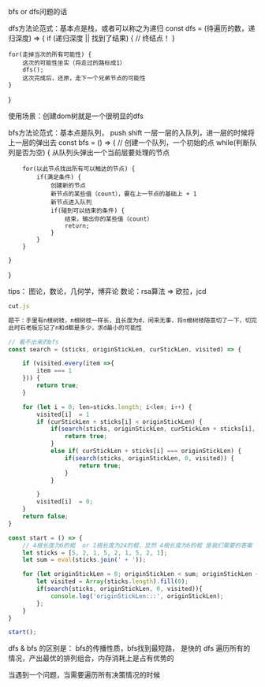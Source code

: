 bfs or dfs问题的话

dfs方法论范式：基本点是栈，或者可以称之为递归
const dfs = (待遍历的数，递归深度) => {
    if (递归深度 || 找到了结果) {
        // 终结点！
    }
    
    for(走掉当次的所有可能性) {
        这次的可能性坐实（将走过的路标成1）
        dfs();
        这次完成后，还原，走下一个兄弟节点的可能性
    }
}

使用场景：创建dom树就是一个很明显的dfs



bfs方法论范式：基本点是队列， push shift 一层一层的入队列，进一层的时候将上一层的弹出去
const bfs = () => {
    // 创建一个队列，一个初始的点
    while(判断队列是否为空) {
        从队列头弹出一个当前层要处理的节点

        for(以此节点找出所有可以触达的节点) {
            if(满足条件) {
                创建新的节点
                新节点的某些值（count），要在上一节点的基础上 + 1
                新节点进入队列
                if(碰到可以结束的条件) {
                    结束，输出你的某些值（count）
                    return;
                }
            }
        }

    }
}

tips：
图论，数论，几何学，博弈论
数论：rsa算法 => 欧拉，jcd


```js
cut.js

题干：手里有n根树枝，n根树枝一样长，且长度为d，闲来无事，将n根树枝随意切了一下，切完之后有m根棍子，
此时石老板忘记了n和d都是多少，求d最小的可能性

// 看不出来的bfs
const search = (sticks, originStickLen, curStickLen, visited) => {

    if (visited.every(item =>{
        item === 1
    })) {
        return true;
    }

    for (let i = 0; len=sticks.length; i<len; i++) {
        visited[i]  = 1
        if (curStickLen + sticks[i] < originStickLen) {
            if(search(sticks, originStickLen, curStickLen + sticks[i], visited)) {
                return true;
            }
            else if( curStickLen + sticks[i] === originStickLen) {
                if(search(sticks, originStickLen, 0, visited)) {
                    return true;
                }
            }

        }
        visited[i]  = 0;
    }
    return false;
}

const start = () => {
    // 4根长度为6的棍  or 1根长度为24的棍，显然 4根长度为6的棍 是我们需要的答案
    let sticks = [5, 2, 1, 5, 2, 1, 5, 2, 1];
    let sum = eval(sticks.join(' + '));

    for (let originStickLen = 0; originStickLen < sum; originStickLen ++) { 
        let visited = Array(sticks.length).fill(0);
        if(search(sticks, originStickLen, 0, visited)){
            console.log('originStickLen:::', originStickLen);
        };
    }
}

start();
```

dfs & bfs 的区别是：
    bfs的传播性质，bfs找到最短路， 是快的
    dfs 遍历所有的情况，产出最优的排列组合，内存消耗上是占有优势的

当遇到一个问题，当需要遍历所有决策情况的时候

